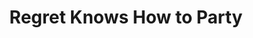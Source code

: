 ---
layout: post
title:  "Regret Knows How to Party"
postImg: /images/regret_tiny.png
episodeNumber: 3
soundcloudPodcast: 427160970
spotifySong: 
hyperFollow: c6xt
---
